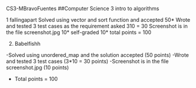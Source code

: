 CS3-MBravoFuentes
##Computer Science 3 intro to algorithms

1 fallingapart
Solved using vector and sort function and accepted 50*
Wrote and tested 3 test cases as the requirement asked 310 = 30
Screenshot is in the file screenshot.jpg 10*
self-graded 10*
total points = 100

2. Babelfishh

-Solved using unordered_map and the solution accepted (50 points)
-Wrote and tested 3 test cases (3*10 = 30 points)
-Screenshot is in the file screenshot.jpg (10 points)
- Total points = 100
